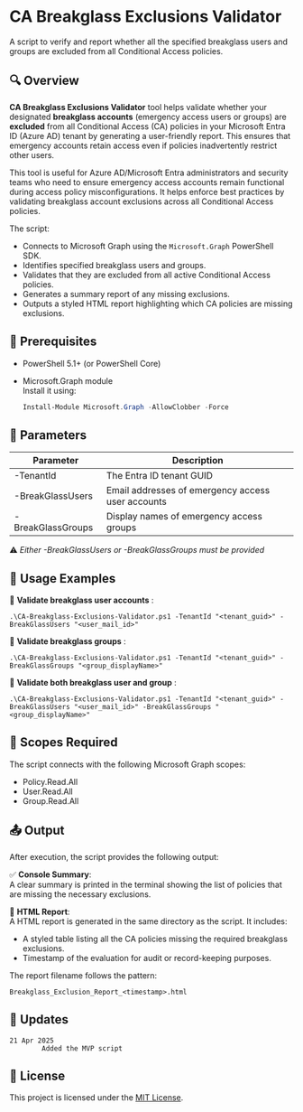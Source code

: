 # CA Breakglass Exclusions Validator
 A script to verify and report whether all the specified breakglass users and groups are excluded from all Conditional Access policies.

## 🔍 Overview

**CA Breakglass Exclusions Validator** tool helps validate whether your designated **breakglass accounts** (emergency access users or groups) are **excluded** from all Conditional Access (CA) policies in your Microsoft Entra ID (Azure AD) tenant by generating a user-friendly report. This ensures that emergency accounts retain access even if policies inadvertently restrict other users.

This tool is useful for Azure AD/Microsoft Entra administrators and security teams who need to ensure emergency access accounts remain functional during access policy misconfigurations. It helps enforce best practices by validating breakglass account exclusions across all Conditional Access policies.

The script:
- Connects to Microsoft Graph using the `Microsoft.Graph` PowerShell SDK.
- Identifies specified breakglass users and groups.
- Validates that they are excluded from all active Conditional Access policies.
- Generates a summary report of any missing exclusions.
- Outputs a styled HTML report highlighting which CA policies are missing exclusions.


## 🧰 Prerequisites

- PowerShell 5.1+ (or PowerShell Core)
- Microsoft.Graph module  
  Install it using:

  ```powershell
  Install-Module Microsoft.Graph -AllowClobber -Force
  ```

 ## 🔧 Parameters

| Parameter	| Description | 
|-----------|-------------|
| -TenantId	| The Entra ID tenant GUID |
| -BreakGlassUsers	| Email addresses of emergency access user accounts |
| -BreakGlassGroups	| Display names of emergency access groups |

⚠️ _Either -BreakGlassUsers or -BreakGlassGroups must be provided_

## 🧪 Usage Examples
🔹 **Validate breakglass user accounts** : 
```
.\CA-Breakglass-Exclusions-Validator.ps1 -TenantId "<tenant_guid>" -BreakGlassUsers "<user_mail_id>"
```

🔹 **Validate breakglass groups** : 

```
.\CA-Breakglass-Exclusions-Validator.ps1 -TenantId "<tenant_guid>" -BreakGlassGroups "<group_displayName>"
```

🔹 **Validate both breakglass user and group** :  
```
.\CA-Breakglass-Exclusions-Validator.ps1 -TenantId "<tenant_guid>" -BreakGlassUsers "<user_mail_id>" -BreakGlassGroups "<group_displayName>"
```

 ## 🔐 Scopes Required
The script connects with the following Microsoft Graph scopes:
- Policy.Read.All
- User.Read.All
- Group.Read.All

## 📤 Output
After execution, the script provides the following output:

✅ **Console Summary**: 
<br> A clear summary is printed in the terminal showing the list of policies that are missing the necessary exclusions.

📝 **HTML Report**: 
<br> A HTML report is generated in the same directory as the script. It includes:
- A styled table listing all the CA policies missing the required breakglass exclusions.
- Timestamp of the evaluation for audit or record-keeping purposes.

The report filename follows the pattern:
```
Breakglass_Exclusion_Report_<timestamp>.html
```

## 🔄 Updates
```
21 Apr 2025
        Added the MVP script
```
## 📄 License
This project is licensed under the [MIT License](LICENSE).